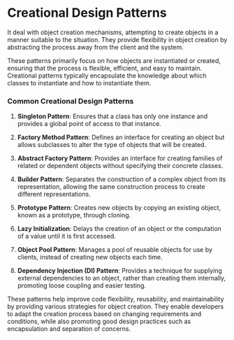 # Creational Design Patterns

It deal with object creation mechanisms, attempting to create objects in a manner suitable to the situation. They provide flexibility in object creation by abstracting the process away from the client and the system.

These patterns primarily focus on how objects are instantiated or created, ensuring that the process is flexible, efficient, and easy to maintain. Creational patterns typically encapsulate the knowledge about which classes to instantiate and how to instantiate them.

### Common Creational Design Patterns

1. **Singleton Pattern**: Ensures that a class has only one instance and provides a global point of access to that instance.

2. **Factory Method Pattern**: Defines an interface for creating an object but allows subclasses to alter the type of objects that will be created.

3. **Abstract Factory Pattern**: Provides an interface for creating families of related or dependent objects without specifying their concrete classes.

4. **Builder Pattern**: Separates the construction of a complex object from its representation, allowing the same construction process to create different representations.

5. **Prototype Pattern**: Creates new objects by copying an existing object, known as a prototype, through cloning.

6. **Lazy Initialization**: Delays the creation of an object or the computation of a value until it is first accessed.

7. **Object Pool Pattern**: Manages a pool of reusable objects for use by clients, instead of creating new objects each time.

8. **Dependency Injection (DI) Pattern**: Provides a technique for supplying external dependencies to an object, rather than creating them internally, promoting loose coupling and easier testing.

These patterns help improve code flexibility, reusability, and maintainability by providing various strategies for object creation. They enable developers to adapt the creation process based on changing requirements and conditions, while also promoting good design practices such as encapsulation and separation of concerns.
